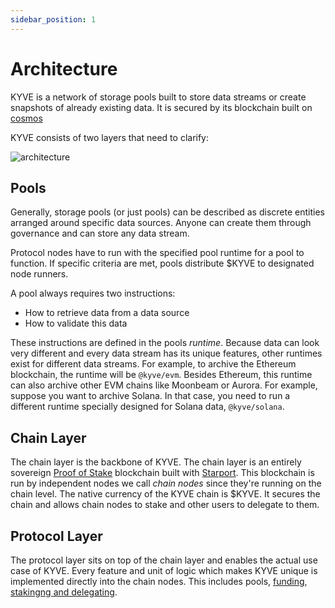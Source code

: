 ```yaml
---
sidebar_position: 1
---
```


# Architecture

KYVE is a network of storage pools built to store data streams or create snapshots of already existing data.
It is secured by its blockchain built on [cosmos](https://cosmos.network/)

KYVE consists of two layers that need to clarify:

![architecture](/img/architecture.png)

## Pools

Generally, storage pools (or just pools) can be described as discrete entities arranged around specific data sources.
Anyone can create them through governance and can store any data stream.

Protocol nodes have to run with the specified pool runtime for a pool to function. If specific criteria are met,
pools distribute $KYVE to designated node runners.

A pool always requires two instructions:

- How to retrieve data from a data source
- How to validate this data

These instructions are defined in the pools _runtime_. Because data can look very different and every data stream
has its unique features, other runtimes exist for different data streams. For example, to archive
the Ethereum blockchain, the runtime will be `@kyve/evm`. Besides Ethereum, this runtime can also archive other EVM
chains
like Moonbeam or Aurora. For example, suppose you want to archive Solana. In that case, you need to run a different
runtime specially designed for Solana data, `@kyve/solana`.

## Chain Layer

The chain layer is the backbone of KYVE. The chain layer is an entirely
sovereign [Proof of Stake](https://en.wikipedia.org/wiki/Proof_of_stake) blockchain built
with [Starport](https://starport.com/). This blockchain is run by independent nodes we call _chain nodes_ since they're
running on the chain level. The native currency of the KYVE chain is $KYVE. It secures the chain and
allows
chain nodes to stake and other users to delegate to them.

## Protocol Layer

The protocol layer sits on top of the chain layer and enables the actual use case of KYVE. Every feature and unit of
logic which makes KYVE unique is implemented directly into the chain nodes. This
includes pools, [funding](/token_holders/funding.md), [stakingng
and delegating](/token_holders/staking_delegation.md).
